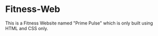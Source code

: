 # Fitness-Web
This is a Fitness Website named "Prime Pulse" which is only built using HTML and CSS only.
